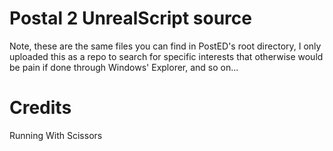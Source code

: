 # Postal 2 UnrealScript source

Note, these are the same files you can find in PostED's root directory, I only uploaded this as a repo to search for specific
interests that otherwise would be pain if done through Windows' Explorer, and so on...

# Credits

Running With Scissors
 
